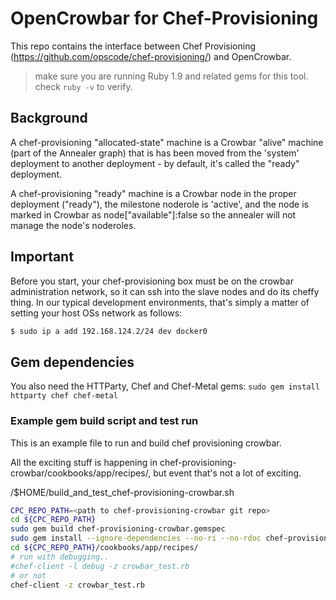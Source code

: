 # OpenCrowbar for Chef-Provisioning

This repo contains the interface between Chef Provisioning (https://github.com/opscode/chef-provisioning/) and OpenCrowbar.

> make sure you are running Ruby 1.9 and related gems for this tool.  check `ruby -v` to verify.

## Background
A chef-provisioning "allocated-state" machine is a Crowbar "alive" machine (part of the Annealer graph) that is has been moved from the 'system' deployment to another deployment - by default, it's called the "ready" deployment.

A chef-provisioning "ready" machine is a Crowbar node in the proper deployment ("ready"), the milestone noderole is 'active', and the node is marked in Crowbar as node["available"]:false so the annealer will not manage the node's noderoles.

## Important
Before you start, your chef-provisioning box must be on the crowbar administration network, so it can ssh into the slave nodes and do its cheffy thing.  In our typical development environments, that's simply a matter of setting your host OSs network as follows:

```bash
$ sudo ip a add 192.168.124.2/24 dev docker0
```
## Gem dependencies

You also need the HTTParty, Chef and Chef-Metal gems: `sudo gem install httparty chef chef-metal`

### Example gem build script and test run

This is an example file to run and build chef provisioning crowbar.

All the exciting stuff is happening in chef-provisioning-crowbar/cookbooks/app/recipes/, but event that's not a lot of exciting.


 /$HOME/build_and_test_chef-provisioning-crowbar.sh

```bash
CPC_REPO_PATH=<path to chef-provisioning-crowbar git repo>
cd ${CPC_REPO_PATH}
sudo gem build chef-provisioning-crowbar.gemspec 
sudo gem install --ignore-dependencies --no-ri --no-rdoc chef-provisioning-crowbar-0.0.1.gem
cd ${CPC_REPO_PATH}/cookbooks/app/recipes/
# run with debugging..
#chef-client -l debug -z crowbar_test.rb
# or not
chef-client -z crowbar_test.rb
```

